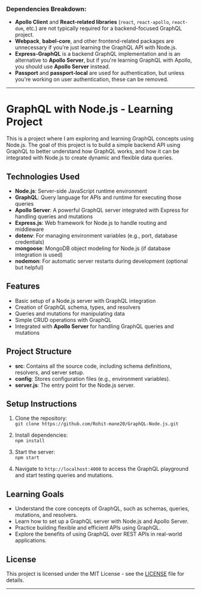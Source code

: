 

### Dependencies Breakdown:
- **Apollo Client** and **React-related libraries** (`react`, `react-apollo`, `react-dom`, etc.) are not typically required for a backend-focused GraphQL project.
- **Webpack**, **babel-core**, and other frontend-related packages are unnecessary if you're just learning the GraphQL API with Node.js.
- **Express-GraphQL** is a backend GraphQL implementation and is an alternative to **Apollo Server**, but if you're learning GraphQL with Apollo, you should use **Apollo Server** instead.
- **Passport** and **passport-local** are used for authentication, but unless you're working on user authentication, these can be removed.

---

# GraphQL with Node.js - Learning Project

This is a project where I am exploring and learning GraphQL concepts using Node.js. The goal of this project is to build a simple backend API using GraphQL to better understand how GraphQL works, and how it can be integrated with Node.js to create dynamic and flexible data queries.

## Technologies Used
- **Node.js**: Server-side JavaScript runtime environment
- **GraphQL**: Query language for APIs and runtime for executing those queries
- **Apollo Server**: A powerful GraphQL server integrated with Express for handling queries and mutations
- **Express.js**: Web framework for Node.js to handle routing and middleware
- **dotenv**: For managing environment variables (e.g., port, database credentials)
- **mongoose**: MongoDB object modeling for Node.js (if database integration is used)
- **nodemon**: For automatic server restarts during development (optional but helpful)

## Features
- Basic setup of a Node.js server with GraphQL integration
- Creation of GraphQL schema, types, and resolvers
- Queries and mutations for manipulating data
- Simple CRUD operations with GraphQL
- Integrated with **Apollo Server** for handling GraphQL queries and mutations

## Project Structure
- **src**: Contains all the source code, including schema definitions, resolvers, and server setup.
- **config**: Stores configuration files (e.g., environment variables).
- **server.js**: The entry point for the Node.js server.

## Setup Instructions
1. Clone the repository:  
   `git clone https://github.com/Rohit-mane20/GraphQL-Node.js.git`
   
2. Install dependencies:  
   `npm install`

3. Start the server:  
   `npm start`

4. Navigate to `http://localhost:4000` to access the GraphQL playground and start testing queries and mutations.

## Learning Goals
- Understand the core concepts of GraphQL, such as schemas, queries, mutations, and resolvers.
- Learn how to set up a GraphQL server with Node.js and Apollo Server.
- Practice building flexible and efficient APIs using GraphQL.
- Explore the benefits of using GraphQL over REST APIs in real-world applications.

## License
This project is licensed under the MIT License - see the [LICENSE](LICENSE) file for details.

---
